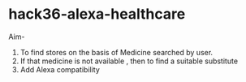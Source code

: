 # hack36-alexa-healthcare
Aim-
1. To find stores on the basis of Medicine searched by user.
2. If that medicine is not available , then to find a suitable substitute
3. Add Alexa compatibility
